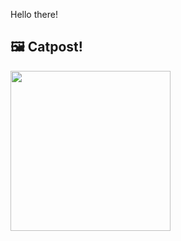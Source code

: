 Hello there!



## 🖼️ Catpost!

<sub>
    <img src="https://cdn2.thecatapi.com/images/dhu.jpg" height="256">
</sub>

